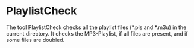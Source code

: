 # PlaylistCheck
The tool PlaylistCheck checks all the playlist files (*.pls and *.m3u) in the current directory.
It checks the MP3-Playlist, if all files are present, and if some files are doubled.
